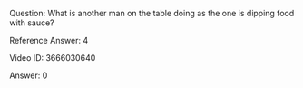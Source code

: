 Question: What is another man on the table doing as the one is dipping food with sauce?

Reference Answer: 4

Video ID: 3666030640

Answer: 0

